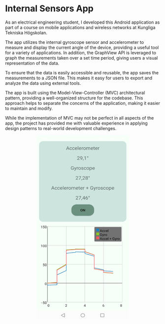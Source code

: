 # Internal Sensors App

As an electrical engineering student, I developed this Android application as part of a course on mobile applications and wireless networks at Kungliga Tekniska Högskolan.

The app utilizes the internal gyroscope sensor and accelerometer to measure and display the current angle of the device, providing a useful tool for a variety of applications. In addition, the GraphView API is leveraged to graph the measurements taken over a set time period, giving users a visual representation of the data.

To ensure that the data is easily accessible and reusable, the app saves the measurements to a JSON file. This makes it easy for users to export and analyze the data using external tools.

The app is built using the Model-View-Controller (MVC) architectural pattern, providing a well-organized structure for the codebase. This approach helps to separate the concerns of the application, making it easier to maintain and modify.

While the implementation of MVC may not be perfect in all aspects of the app, the project has provided me with valuable experience in applying design patterns to real-world development challenges.

<p align="center">
  <img src="Internal_sensors.jpg" alt="Example image" width="300" height="600">
</p>
